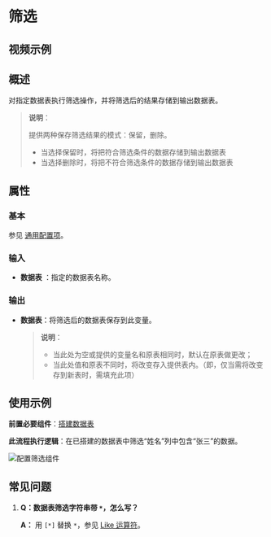 # 筛选

## 视频示例

## 概述

对指定数据表执行筛选操作，并将筛选后的结果存储到输出数据表。

> **说明**：
>
> 提供两种保存筛选结果的模式：保留，删除。
>
>- 当选择保留时，将把符合筛选条件的数据存储到输出数据表
>- 当选择删除时，将把不符合筛选条件的数据存储到输出数据表

## 属性

### 基本

参见 [通用配置项](../Appendix/CommonConfigurationItems.md)。

### 输入

- **数据表** ：指定的数据表名称。

### 输出

- **数据表**：将筛选后的数据表保存到此变量。

    > **说明**：
    >
    >- 当此处为空或提供的变量名和原表相同时，默认在原表做更改；
    >- 当此处值和原表不同时，将改变存入提供表内。（即，仅当需将改变存到新表时，需填充此项）

## 使用示例

**前置必要组件**：[搭建数据表](../DataTable/BuildDataTable.md)

**此流程执行逻辑**：在已搭建的数据表中筛选“姓名”列中包含“张三”的数据。

![配置筛选组件](https://docimages.blob.core.chinacloudapi.cn/images/Activities/FilterDataTable20201229.png)

## 常见问题

1. **Q：数据表筛选字符串带 `*`，怎么写？**

    **A：** 用 `[*]` 替换 `*`，参见 [Like 运算符](https://blog.csdn.net/qq_37192571/article/details/111640916)。
